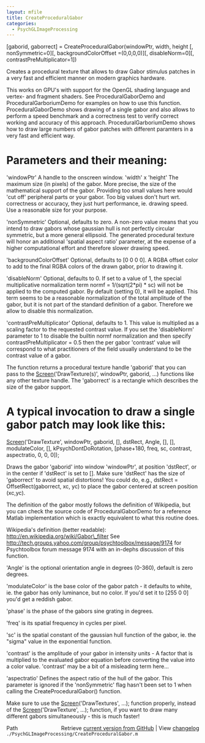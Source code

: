 ```yaml
---
layout: mfile
title: CreateProceduralGabor
categories:
  - PsychGLImageProcessing
---
```


\[gaborid, gaborrect\] = CreateProceduralGabor\(windowPtr, width, height \[, nonSymmetric=0\]\[, backgroundColorOffset =\(0,0,0,0\)\]\[, disableNorm=0\]\[, contrastPreMultiplicator=1\]\)

Creates a procedural texture that allows to draw Gabor stimulus patches
in a very fast and efficient manner on modern graphics hardware.

This works on GPU's with support for the OpenGL shading language and
vertex\- and fragment shaders. See ProceduralGaborDemo and
ProceduralGarboriumDemo for examples on how to use this function.
ProceduralGaborDemo shows drawing of a single gabor and also allows to
perform a speed benchmark and a correctness test to verify correct
working and accuracy of this approach. ProceduralGarboriumDemo shows how
to draw large numbers of gabor patches with different paramters in a very
fast and efficient way.

# Parameters and their meaning:

'windowPtr' A handle to the onscreen window.
'width' x 'height' The maximum size \(in pixels\) of the gabor. More
precise, the size of the mathematical support of the gabor. Providing too
small values here would 'cut off' peripheral parts or your gabor. Too big
values don't hurt wrt. correctness or accuracy, they just hurt
performance, ie. drawing speed. Use a reasonable size for your purpose.

'nonSymmetric' Optional, defaults to zero. A non\-zero value means that
you intend to draw gabors whose gaussian hull is not perfectly circular
symmetric, but a more general ellipsoid. The generated procedural texture
will honor an additional 'spatial aspect ratio' parameter, at the expense
of a higher computational effort and therefore slower drawing speed.

'backgroundColorOffset' Optional, defaults to \[0 0 0 0\]. A RGBA offset
color to add to the final RGBA colors of the drawn gabor, prior to
drawing it.

'disableNorm' Optional, defaults to 0. If set to a value of 1, the
special multiplicative normalization term normf = 1/\(sqrt\(2\*pi\) \* sc\)
will not be applied to the computed gabor. By default \(setting 0\), it
will be applied. This term seems to be a reasonable normalization of the
total amplitude of the gabor, but it is not part of the standard
definition of a gabor. Therefore we allow to disable this normalization.

'contrastPreMultiplicator' Optional, defaults to 1. This value is
multiplied as a scaling factor to the requested contrast value. If you
set the 'disableNorm' parameter to 1 to disable the builtin normf
normalization and then specify contrastPreMultiplicator = 0.5 then the
per gabor 'contrast' value will correspond to what practitioners of the
field usually understand to be the contrast value of a gabor.


The function returns a procedural texture handle 'gaborid' that you can
pass to the [Screen](/docs/Screen)\('DrawTexture\(s\)', windowPtr, gaborid, ...\) functions
like any other texture handle. The 'gaborrect' is a rectangle which
describes the size of the gabor support.

# A typical invocation to draw a single gabor patch may look like this:

[Screen](/docs/Screen)\('DrawTexture', windowPtr, gaborid, \[\], dstRect, Angle, \[\], \[\],
modulateColor, \[\], kPsychDontDoRotation, \[phase\+180, freq, sc,
contrast, aspectratio, 0, 0, 0\]\);

Draws the gabor 'gaborid' into window 'windowPtr', at position 'dstRect',
or in the center if 'dstRect' is set to \[\]. Make sure 'dstRect' has the
size of 'gaborrect' to avoid spatial distortions\! You could do, e.g.,
dstRect = OffsetRect\(gaborrect, xc, yc\) to place the gabor centered at
screen position \(xc,yc\).

The definition of the gabor mostly follows the definition of Wikipedia,
but you can check the source code of ProceduralGaborDemo for a reference
Matlab implementation which is exactly equivalent to what this routine
does.

Wikipedia's definition \(better readable\): http://en.wikipedia.org/wiki/Gabor\_filter
See http://tech.groups.yahoo.com/group/psychtoolbox/message/9174 for
Psychtoolbox forum message 9174 with an in\-dephs discussion of this
function.


'Angle' is the optional orientation angle in degrees \(0\-360\), default is zero degrees.

'modulateColor' is the base color of the gabor patch \- it defaults to
white, ie. the gabor has only luminance, but no color. If you'd set it to
\[255 0 0\] you'd get a reddish gabor.

'phase' is the phase of the gabors sine grating in degrees.

'freq' is its spatial frequency in cycles per pixel.

'sc' is the spatial constant of the gaussian hull function of the gabor, ie.
the "sigma" value in the exponential function.

'contrast' is the amplitude of your gabor in intensity units \- A factor
that is multiplied to the evaluated gabor equation before converting the
value into a color value. 'contrast' may be a bit of a misleading term
here...

'aspectratio' Defines the aspect ratio of the hull of the gabor. This
parameter is ignored if the 'nonSymmetric' flag hasn't been set to 1 when
calling the CreateProceduralGabor\(\) function.

Make sure to use the [Screen](/docs/Screen)\('DrawTextures', ...\); function properly,
instead of the [Screen](/docs/Screen)\('DrawTexture', ...\); function, if you want to draw
many different gabors simultaneously \- this is much faster\!




<div class="code_header" style="text-align:right;">
  <span style="float:left;">Path&nbsp;&nbsp;</span> <span class="counter">Retrieve <a href=
  "https://raw.github.com/Psychtoolbox-3/Psychtoolbox-3/beta/./PsychGLImageProcessing/CreateProceduralGabor.m">current version from GitHub</a> | View <a href=
  "https://github.com/Psychtoolbox-3/Psychtoolbox-3/commits/beta/./PsychGLImageProcessing/CreateProceduralGabor.m">changelog</a></span>
</div>
<div class="code">
  <code>./PsychGLImageProcessing/CreateProceduralGabor.m</code>
</div>
